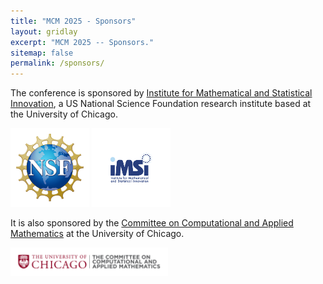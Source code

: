 ```yaml
---
title: "MCM 2025 - Sponsors"
layout: gridlay
excerpt: "MCM 2025 -- Sponsors."
sitemap: false
permalink: /sponsors/
---
```


The conference is sponsored by [Institute for Mathematical and Statistical Innovation](https://www.imsi.institute), 
a US National Science Foundation research institute based at the University of Chicago.

[<img src="../images/logos/NSF_Official_logo_High_Res_1200ppi.png" alt="NSF" width="25%">](https://www.nsf.gov)
[<img src="../images/logos/iMSI_logo_sig_bottom_color.png" alt="iMSI" width="25%">](https://www.imsi.institute)

It is also sponsored by the [Committee on Computational and Applied Mathematics](https://cam.uchicago.edu/) at the University of Chicago.

[<img src="../images/logos/CAM.png" alt="CAM" width="50%">](https://cam.uchicago.edu/)

<!-- , and two research centers at IIT: the [Center for Interdisciplinary Scientific Computation](https://cos.iit.edu/cisc/) and the [Center for Stochastic Dynamics](https://mypages.iit.edu/~duan/LSD.html). -->